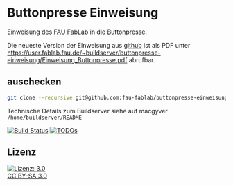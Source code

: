 Buttonpresse Einweisung
=======================

Einweisung des [FAU FabLab](https://fablab.fau.de) in die [Buttonpresse](https://fablab.fau.de/tool/buttonpresse).

Die neueste Version der Einweisung aus [github](https://github.com/fau-fablab/buttonpresse-einweisung) ist als PDF unter https://user.fablab.fau.de/~buildserver/buttonpresse-einweisung/Einweisung_Buttonpresse.pdf abrufbar.

auschecken
----------

```bash
git clone --recursive git@github.com:fau-fablab/buttonpresse-einweisung.git
```

Technische Details zum Buildserver siehe auf macgyver `/home/buildserver/README`

[![Build Status](https://user.fablab.fau.de/~buildserver/buttonpresse-einweisung/status.svg)](https://user.fablab.fau.de/~buildserver/buttonpresse-einweisung/)
[![TODOs](https://user.fablab.fau.de/~buildserver/buttonpresse-einweisung/status-todos.svg)](https://user.fablab.fau.de/~buildserver/buttonpresse-einweisung/)

Lizenz
------

[![Lizenz: 3.0](https://licensebuttons.net/l/by-sa/3.0/de/88x31.png)</br>CC BY-SA 3.0](https://creativecommons.org/licenses/by-sa/3.0/)
